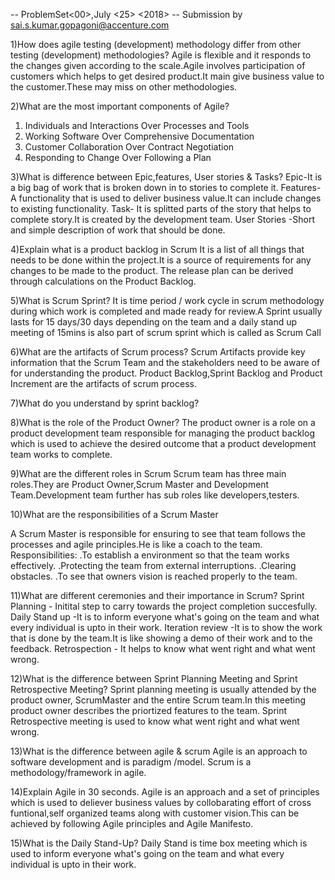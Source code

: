 -- ProblemSet<00>,July <25> <2018>
-- Submission by <sai.s.kumar.gopagoni@accenture.com> 

1)How does agile testing (development) methodology differ from other testing (development) methodologies?
Agile is flexible and it responds to the changes given according to the scale.Agile involves participation of customers which helps to
get desired product.It main give business value to the customer.These may miss on other methodologies.

2)What are the most important components of Agile?
1. Individuals and Interactions Over Processes and Tools
2. Working Software Over Comprehensive Documentation
3. Customer Collaboration Over Contract Negotiation
4. Responding to Change Over Following a Plan

3)What is difference between Epic,features, User stories & Tasks?
Epic-It is a big bag of work that is broken down in to stories to complete it.
Features- A functionality that is used to deliver business value.It can include changes to existing functionality.
Task- It is splitted parts of the story that helps to complete story.It is created by the development team.
User Stories -Short and simple description of work that should be done.


4)Explain what is a product backlog in Scrum
It is a list of all things that needs to be done within the project.It is a source of requirements for any changes to be made to the product.
The release plan can be derived through calculations on the Product Backlog.

5)What is Scrum Sprint?
It is time period / work cycle in scrum methodology during which work is completed and made ready for review.A Sprint usually lasts for 15 days/30 days depending
on the team and a daily stand up meeting of 15mins is also part of scrum sprint which is called as Scrum Call

6)What are the artifacts of Scrum process?
Scrum Artifacts provide key information that the Scrum Team and the stakeholders need to be aware of for understanding the product.
Product Backlog,Sprint Backlog and Product Increment are the artifacts of scrum process.

7)What do you understand by sprint backlog?


8)What is the role of the Product Owner?
The product owner is a role on a product development team responsible for managing the product backlog which is used to achieve
the desired outcome that a product development team works to complete. 

9)What are the different roles in Scrum
Scrum team has three main roles.They are Product Owner,Scrum Master and Development Team.Development team further has sub roles like developers,testers.

10)What are the responsibilities of a Scrum Master

A Scrum Master is responsible for ensuring to see that team follows the processes and agile principles.He is like a coach to the team.
Responsibilities:
.To establish a environment so that the team works effectively.
.Protecting the team from external interruptions.
.Clearing obstacles.
.To see that owners vision is reached properly to the team.

11)What are different ceremonies and their importance in Scrum?
Sprint Planning - Initital step to carry towards the project completion succesfully.
Daily Stand up -It is to inform everyone what's going on the team and what every individual is upto in their work.
Iteration review -It is to show the work that is done by the team.It is like showing a demo of their work and to the feedback.
Retrospection - It helps to know what went right and what went wrong.

12)What is the difference between Sprint Planning Meeting and Sprint Retrospective Meeting?
Sprint planning meeting is usually attended by the product owner, ScrumMaster and the entire Scrum team.In this meeting product owner describes the priortized features
to the team.
Sprint Retrospective meeting is used to know what went right and what went wrong.

13)What is the difference between agile & scrum
Agile is an approach to software development and is paradigm /model.
Scrum is a methodology/framework in agile.

14)Explain Agile in 30 seconds.
Agile is an approach and a set of principles which is used to deliever business values by collobarating effort of cross funtional,self organized teams along with
customer vision.This can be achieved by following Agile principles and Agile Manifesto.

15)What is the Daily Stand-Up?
Daily Stand is time box meeting which is used to inform everyone what's going on the team and what every individual is upto in their work.
